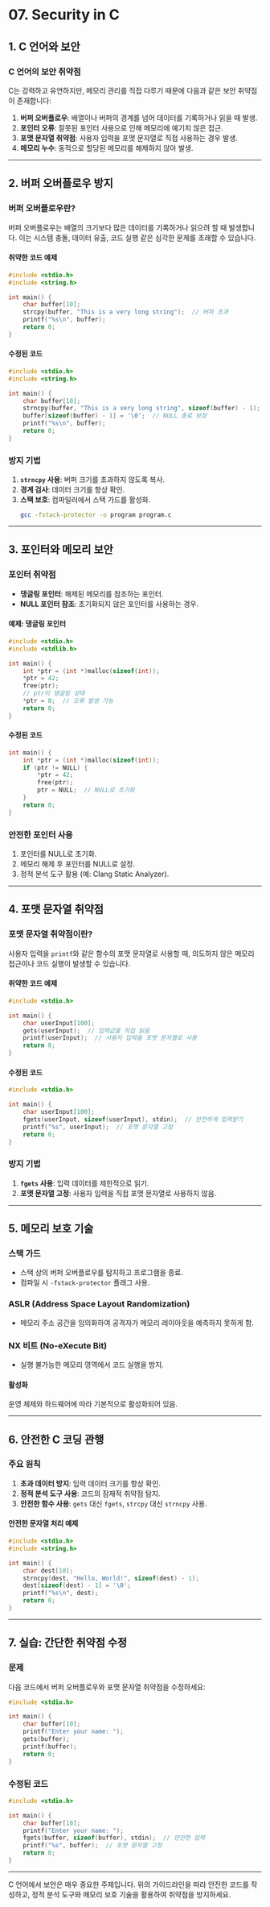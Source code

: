 # 07. Security in C

## 1. C 언어와 보안

### C 언어의 보안 취약점
C는 강력하고 유연하지만, 메모리 관리를 직접 다루기 때문에 다음과 같은 보안 취약점이 존재합니다:

1. **버퍼 오버플로우**: 배열이나 버퍼의 경계를 넘어 데이터를 기록하거나 읽을 때 발생.
2. **포인터 오류**: 잘못된 포인터 사용으로 인해 메모리에 예기치 않은 접근.
3. **포맷 문자열 취약점**: 사용자 입력을 포맷 문자열로 직접 사용하는 경우 발생.
4. **메모리 누수**: 동적으로 할당된 메모리를 해제하지 않아 발생.

---

## 2. 버퍼 오버플로우 방지

### 버퍼 오버플로우란?
버퍼 오버플로우는 배열의 크기보다 많은 데이터를 기록하거나 읽으려 할 때 발생합니다. 이는 시스템 충돌, 데이터 유출, 코드 실행 같은 심각한 문제를 초래할 수 있습니다.

#### 취약한 코드 예제
```c
#include <stdio.h>
#include <string.h>

int main() {
    char buffer[10];
    strcpy(buffer, "This is a very long string");  // 버퍼 초과
    printf("%s\n", buffer);
    return 0;
}
```

#### 수정된 코드
```c
#include <stdio.h>
#include <string.h>

int main() {
    char buffer[10];
    strncpy(buffer, "This is a very long string", sizeof(buffer) - 1);
    buffer[sizeof(buffer) - 1] = '\0';  // NULL 종료 보장
    printf("%s\n", buffer);
    return 0;
}
```

### 방지 기법
1. **`strncpy` 사용**: 버퍼 크기를 초과하지 않도록 복사.
2. **경계 검사**: 데이터 크기를 항상 확인.
3. **스택 보호**: 컴파일러에서 스택 가드를 활성화.
   ```bash
   gcc -fstack-protector -o program program.c
   ```

---

## 3. 포인터와 메모리 보안

### 포인터 취약점
- **댕글링 포인터**: 해제된 메모리를 참조하는 포인터.
- **NULL 포인터 참조**: 초기화되지 않은 포인터를 사용하는 경우.

#### 예제: 댕글링 포인터
```c
#include <stdio.h>
#include <stdlib.h>

int main() {
    int *ptr = (int *)malloc(sizeof(int));
    *ptr = 42;
    free(ptr);
    // ptr이 댕글링 상태
    *ptr = 0;  // 오류 발생 가능
    return 0;
}
```

#### 수정된 코드
```c
int main() {
    int *ptr = (int *)malloc(sizeof(int));
    if (ptr != NULL) {
        *ptr = 42;
        free(ptr);
        ptr = NULL;  // NULL로 초기화
    }
    return 0;
}
```

### 안전한 포인터 사용
1. 포인터를 NULL로 초기화.
2. 메모리 해제 후 포인터를 NULL로 설정.
3. 정적 분석 도구 활용 (예: Clang Static Analyzer).

---

## 4. 포맷 문자열 취약점

### 포맷 문자열 취약점이란?
사용자 입력을 `printf`와 같은 함수의 포맷 문자열로 사용할 때, 의도하지 않은 메모리 접근이나 코드 실행이 발생할 수 있습니다.

#### 취약한 코드 예제
```c
#include <stdio.h>

int main() {
    char userInput[100];
    gets(userInput);  // 입력값을 직접 읽음
    printf(userInput);  // 사용자 입력을 포맷 문자열로 사용
    return 0;
}
```

#### 수정된 코드
```c
#include <stdio.h>

int main() {
    char userInput[100];
    fgets(userInput, sizeof(userInput), stdin);  // 안전하게 입력받기
    printf("%s", userInput);  // 포맷 문자열 고정
    return 0;
}
```

### 방지 기법
1. **`fgets` 사용**: 입력 데이터를 제한적으로 읽기.
2. **포맷 문자열 고정**: 사용자 입력을 직접 포맷 문자열로 사용하지 않음.

---

## 5. 메모리 보호 기술

### 스택 가드
- 스택 상의 버퍼 오버플로우를 탐지하고 프로그램을 종료.
- 컴파일 시 `-fstack-protector` 플래그 사용.

### ASLR (Address Space Layout Randomization)
- 메모리 주소 공간을 임의화하여 공격자가 메모리 레이아웃을 예측하지 못하게 함.

### NX 비트 (No-eXecute Bit)
- 실행 불가능한 메모리 영역에서 코드 실행을 방지.

#### 활성화
운영 체제와 하드웨어에 따라 기본적으로 활성화되어 있음.

---

## 6. 안전한 C 코딩 관행

### 주요 원칙
1. **초과 데이터 방지**: 입력 데이터 크기를 항상 확인.
2. **정적 분석 도구 사용**: 코드의 잠재적 취약점 탐지.
3. **안전한 함수 사용**: `gets` 대신 `fgets`, `strcpy` 대신 `strncpy` 사용.

#### 안전한 문자열 처리 예제
```c
#include <stdio.h>
#include <string.h>

int main() {
    char dest[10];
    strncpy(dest, "Hello, World!", sizeof(dest) - 1);
    dest[sizeof(dest) - 1] = '\0';
    printf("%s\n", dest);
    return 0;
}
```

---

## 7. 실습: 간단한 취약점 수정

### 문제
다음 코드에서 버퍼 오버플로우와 포맷 문자열 취약점을 수정하세요:
```c
#include <stdio.h>

int main() {
    char buffer[10];
    printf("Enter your name: ");
    gets(buffer);
    printf(buffer);
    return 0;
}
```

### 수정된 코드
```c
#include <stdio.h>

int main() {
    char buffer[10];
    printf("Enter your name: ");
    fgets(buffer, sizeof(buffer), stdin);  // 안전한 입력
    printf("%s", buffer);  // 포맷 문자열 고정
    return 0;
}
```

---

C 언어에서 보안은 매우 중요한 주제입니다. 위의 가이드라인을 따라 안전한 코드를 작성하고, 정적 분석 도구와 메모리 보호 기술을 활용하여 취약점을 방지하세요.

